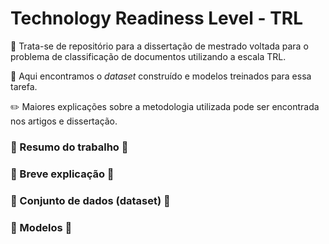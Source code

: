 # Technology Readiness Level - TRL 

📌  Trata-se de repositório para a dissertação de mestrado voltada para o problema de classificação de documentos utilizando a escala TRL.

📌  Aqui encontramos o _dataset_ construído e modelos treinados para essa tarefa.

✏️  Maiores explicações sobre a metodologia utilizada pode ser encontrada nos artigos e dissertação.


### 📝 Resumo do trabalho 📝



### 💬 Breve explicação 💬



### 🎲 Conjunto de dados (dataset) 🎲


### 🤖 Modelos 🤖
